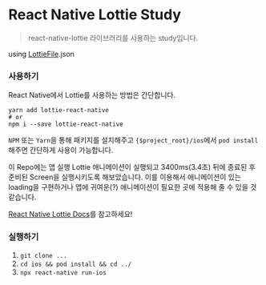 # React Native Lottie Study

> react-native-lottie 라이브러리를 사용하는 study입니다.

using [LottieFile](https://lottiefiles.com/24156-pride-rainbow#).json

### 사용하기
  React Native에서 Lottie를 사용하는 방법은 간단합니다. 
  
  
```
yarn add lottie-react-native
# or
npm i --save lottie-react-native
```

`NPM` 또는 `Yarn`을 통해 패키지를 설치해주고 `{$project_root}/ios`에서 `pod install` 해주면 간단하게 사용이 가능합니다.

이 Repo에는 앱 실행 Lottie 애니메이션이 실행되고 3400ms(3.4초) 뒤에 종료된 후 준비된 Screen을 실행시키도록 해보았습니다.
이를 이용해서 애니메이션이 있는 loading을 구현하거나 앱에 귀여운(?) 애니메이션이 필요한 곳에 적용해 줄 수 있을 것 같습니다.

[React Native Lottie Docs](https://airbnb.io/lottie/#/react-native)를 참고하세요!

### 실행하기
1. `git clone ...`
2. `cd ios && pod install && cd ../`
3. `npx react-native run-ios`
